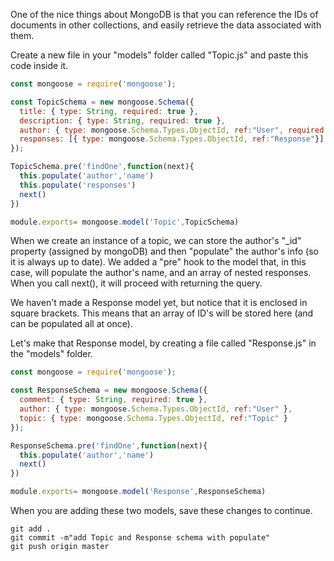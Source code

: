 One of the nice things about MongoDB is that you can reference the IDs of documents in other collections, and easily retrieve the data associated with them.

Create a new file in your "models" folder called "Topic.js" and paste this code inside it.

```javascript
const mongoose = require('mongoose');

const TopicSchema = new mongoose.Schema({
  title: { type: String, required: true },
  description: { type: String, required: true },
  author: { type: mongoose.Schema.Types.ObjectId, ref:"User", required: true  },
  responses: [{ type: mongoose.Schema.Types.ObjectId, ref:"Response"}]
});

TopicSchema.pre('findOne',function(next){
  this.populate('author','name')
  this.populate('responses')
  next()
})

module.exports= mongoose.model('Topic',TopicSchema)
```

When we create an instance of a topic, we can store the author's "_id" property (assigned by mongoDB) and then "populate" the author's info (so it is always up to date). We added a "pre" hook to the model that, in this case, will populate the author's name, and an array of nested responses. When you call next(), it will proceed with returning the query. 

We haven't made a Response model yet, but notice that it is enclosed in square brackets. This means that an array of ID's will be stored here (and can be populated all at once).

Let's make that Response model, by creating a file called "Response.js" in the "models" folder.

```javascript
const mongoose = require('mongoose');

const ResponseSchema = new mongoose.Schema({
  comment: { type: String, required: true },
  author: { type: mongoose.Schema.Types.ObjectId, ref:"User" },
  topic: { type: mongoose.Schema.Types.ObjectId, ref:"Topic" }
});

ResponseSchema.pre('findOne',function(next){
  this.populate('author','name')
  next()
})

module.exports= mongoose.model('Response',ResponseSchema)
```

When you are adding these two models, save these changes to continue.

```console
git add .
git commit -m"add Topic and Response schema with populate"
git push origin master
```